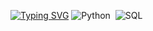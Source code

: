 <a href="https://git.io/typing-svg"><img src="https://readme-typing-svg.herokuapp.com?font=Fira+Code&weight=500&size=27&pause=1000&color=0800F7&width=435&lines=Hello;My+name+is+Paulo+Afonso;I'm+26+years+old;I'm+from+Brazil;Data+scientist;Be+welcome" alt="Typing SVG" /></a>
![Python](https://img.shields.io/badge/Python-3776AB?style=for-the-badge&logo=python&logoColor=white)&nbsp; ![SQL](https://img.shields.io/badge/-SQL-0D1117?style=for-the-badge&logo=sql&labelColor=0D1117)&nbsp;
